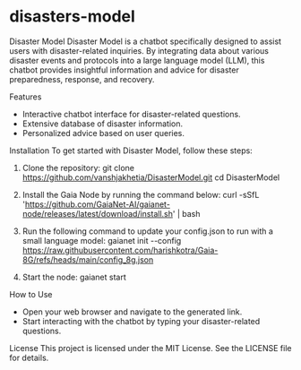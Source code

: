 # disasters-model
Disaster Model
Disaster Model is a chatbot specifically designed to assist users with disaster-related inquiries. By integrating data about various disaster events and protocols into a large language model (LLM), this chatbot provides insightful information and advice for disaster preparedness, response, and recovery.

Features
- Interactive chatbot interface for disaster-related questions.
- Extensive database of disaster information.
- Personalized advice based on user queries.

Installation
To get started with Disaster Model, follow these steps:

1. Clone the repository:
   git clone https://github.com/vanshjakhetia/DisasterModel.git
   cd DisasterModel

2. Install the Gaia Node by running the command below:
   curl -sSfL 'https://github.com/GaiaNet-AI/gaianet-node/releases/latest/download/install.sh' | bash

3. Run the following command to update your config.json to run with a small language model:
   gaianet init --config https://raw.githubusercontent.com/harishkotra/Gaia-8G/refs/heads/main/config_8g.json

4. Start the node:
   gaianet start

How to Use
- Open your web browser and navigate to the generated link.
- Start interacting with the chatbot by typing your disaster-related questions.

License
This project is licensed under the MIT License. See the LICENSE file for details.
